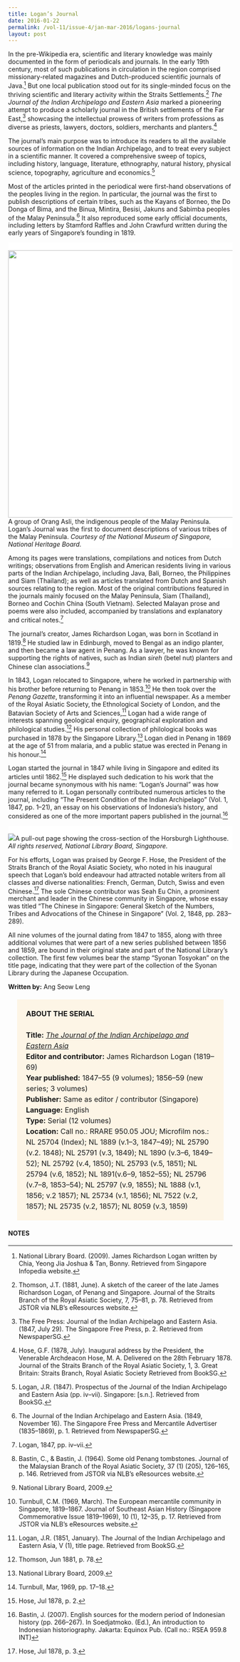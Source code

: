 ```yaml
---
title: Logan’s Journal
date: 2016-01-22
permalink: /vol-11/issue-4/jan-mar-2016/logans-journal
layout: post
---
```

In the pre-Wikipedia era, scientific and literary knowledge was mainly documented in the form of periodicals and journals. In the early 19th century, most of such publications in circulation in the region comprised missionary-related magazines and Dutch-produced scientific journals of Java.[^1] But one local publication stood out for its single-minded focus on the thriving scientific and literary activity within the Straits Settlements.[^2] *The Journal of the Indian Archipelago and Eastern Asia* marked a pioneering attempt to produce a scholarly journal in the British settlements of the Far East,[^3] showcasing the intellectual prowess of writers from professions as diverse as priests, lawyers, doctors, soldiers,  merchants  and planters.[^4]

The journal’s main purpose was to introduce its readers to all the available sources of information on the Indian Archipelago, and to treat every subject in a scientific manner. It covered a comprehensive sweep of topics, including history, language, literature, ethnography, natural history, physical science, topography, agriculture and economics.[^5]

Most of the articles printed in the periodical were first-hand observations of the peoples living in the region. In particular, the journal was the first to publish descriptions of certain tribes, such as the Kayans of Borneo, the Do Donga of Bima, and the Binua, Mintira, Besisi, Jakuns and Sabimba peoples of the Malay Peninsula.[^6] It also reproduced some early official documents, including letters by Stamford Raffles and John Crawfurd written during the early years of Singapore’s founding in 1819.

<div style="background-color: white;"><br><img style="width:600px" src="/images/vol-11-issue-4/logan-journal/01_loganjournal.jpg">A group of Orang Asli, the indigenous people of the Malay Peninsula. Logan’s Journal was the first to document descriptions of various tribes of the Malay Peninsula. <i>Courtesy of the National Museum of Singapore, National Heritage Board.</i></div>

Among its pages were translations, compilations and notices from Dutch writings; observations from English and American residents living in various parts of the Indian Archipelago, including Java, Bali, Borneo, the Philippines and Siam (Thailand); as well as articles translated from Dutch and Spanish sources relating to the region. Most of the original contributions featured in the journals mainly focused on the Malay Peninsula, Siam (Thailand), Borneo and Cochin China (South Vietnam). Selected Malayan prose and poems were also included, accompanied by translations and explanatory and critical notes.[^7]

The journal’s creator, James Richardson Logan, was born in Scotland in 1819.[^8] He studied law in Edinburgh, moved to Bengal as an indigo planter, and then became a law agent in Penang. As a lawyer, he was known for supporting the rights of natives, such as Indian *sireh* (betel nut) planters and Chinese clan associations.[^9]

In 1843, Logan relocated to Singapore, where he worked in partnership with his brother before returning to Penang in 1853.[^10] He then took over the *Penang Gazette*, transforming it into an influential newspaper. As a member of the Royal Asiatic Society, the Ethnological Society of London, and the Batavian Society of  Arts  and Sciences,[^11] Logan had a wide range of interests spanning geological enquiry, geographical exploration  and philological  studies.[^12] His personal collection of philological books was purchased in 1878 by the Singapore Library.[^13] Logan died in Penang in 1869 at the age of 51 from malaria, and a public statue was erected in Penang in his honour.[^14]

Logan started the journal in 1847 while living in Singapore and edited its articles until 1862.[^15] He displayed such dedication to his work that the journal became synonymous with his name: “Logan’s Journal” was how many referred to it. Logan personally contributed numerous articles to the journal, including “The Present Condition of the Indian Archipelago” (Vol. 1, 1847, pp. 1–21), an essay on his observations of Indonesia’s history, and considered as one of the more important papers  published  in the journal.[^16]

<div style="background-color: white;"><br><img src="/images/vol-11-issue-4/logan-journal/02_loganjournal.jpg">A pull-out page showing the cross-section of the Horsburgh Lighthouse. <i>All rights reserved, National Library Board, Singapore.</i></div>

For his efforts, Logan was praised by George F. Hose, the President of the Straits Branch of the Royal Asiatic Society, who noted in his inaugural speech that Logan’s bold endeavour had attracted notable writers from all classes and diverse nationalities: French, German, Dutch, Swiss and even Chinese.[^17] The sole Chinese contributor was Seah Eu Chin, a prominent merchant and leader in the Chinese community in Singapore, whose essay was titled “The Chinese in Singapore: General Sketch of the Numbers, Tribes and Advocations of the Chinese in Singapore” (Vol. 2, 1848, pp. 283–289).

All nine volumes of the journal dating from 1847 to 1855, along with three additional volumes that were part of a new series published between 1856 and 1859, are bound in their original state and part of the National Library’s collection. The first few volumes bear the stamp “Syonan Tosyokan” on the title page, indicating that they were part of the collection of the Syonan Library during the Japanese Occupation.

**Written by:** Ang Seow Leng

<span style="background-colour: #fdf5e6; padding: 20px; margin: 20px; background:#fdf5e6; display:block; font-size:1rem; line-height:1.5rem;"><b>ABOUT THE SERIAL</b>
<br><br>
<b>Title:</b> <i><a href="https://eservice.nlb.gov.sg/item_holding.aspx?bid=5007604">The Journal of the Indian Archipelago and Eastern Asia</a></i>
<br>
<b>Editor and contributor:</b> James Richardson Logan (1819–69)
<br>
<b>Year published:</b> 1847–55 (9 volumes); 1856–59 (new series; 3 volumes)
<br>
<b>Publisher:</b> Same as editor / contributor (Singapore)
<br>
<b>Language:</b> English
<br>
<b>Type:</b> Serial (12 volumes)
<br>
<b>Location:</b> Call no.: RRARE 950.05 JOU; Microfilm nos.: NL 25704 (Index); NL 1889 (v.1–3, 1847–49); NL 25790 (v.2. 1848); NL 25791 (v.3, 1849); NL 1890 (v.3–6, 1849– 52); NL 25792 (v.4, 1850); NL 25793 (v.5, 1851); NL 25794 (v.6, 1852); NL 1891(v.6–9, 1852–55); NL 25796 (v.7–8, 1853–54); NL 25797 (v.9, 1855); NL 1888 (v.1, 1856; v.2 1857); NL 25734 (v.1, 1856); NL 7522 (v.2, 1857); NL 25735 (v.2, 1857); NL 8059 (v.3, 1859)</span>
	
#### **NOTES**

[^1]:National Library Board. (2009). James Richardson Logan written by Chia, Yeong Jia Joshua & Tan, Bonny. Retrieved from Singapore Infopedia website.

[^2]:Thomson, J.T. (1881, June). A sketch of the career of the late James Richardson Logan, of Penang and Singapore. Journal of the Straits Branch of the Royal Asiatic Society, 7, 75–81, p. 78. Retrieved from JSTOR via NLB’s eResources website.

[^3]:The Free Press: Journal of the Indian Archipelago and Eastern Asia. (1847, July 29). The Singapore Free Press, p. 2. Retrieved from NewspaperSG.

[^4]:Hose, G.F. (1878, July). Inaugural address by the President, the Venerable Archdeacon Hose, M. A. Delivered on the 28th February 1878. Journal of the Straits Branch of the Royal Asiatic Society, 1, 3. Great Britain: Straits Branch, Royal Asiatic Society Retrieved from BookSG.

[^5]:Logan, J.R. (1847). Prospectus of the Journal of the Indian Archipelago and Eastern Asia (pp. iv–vii). Singapore: [s.n.]. Retrieved from BookSG.

[^6]:The Journal of the Indian Archipelago and Eastern Asia. (1849, November 16). The Singapore Free Press and Mercantile Advertiser (1835–1869), p. 1. Retrieved from NewspaperSG.

[^7]:Logan, 1847, pp. iv–vii.

[^8]:Bastin, C., & Bastin, J. (1964). Some old Penang tombstones. Journal of the Malaysian Branch of the Royal Asiatic Society, 37 (1) (205), 126–165, p. 146. Retrieved from JSTOR via NLB’s eResources website.

[^9]:National Library Board, 2009.

[^10]:Turnbull, C.M. (1969, March). The European mercantile community in Singapore, 1819–1867. Journal of Southeast Asian History (Singapore Commemorative Issue 1819–1969), 10 (1), 12–35, p. 17. Retrieved from JSTOR via NLB’s eResources website.

[^11]:Logan, J.R. (1851, January). The Journal of the Indian Archipelago and Eastern Asia, V  (1), title page. Retrieved from BookSG.

[^12]:Thomson, Jun 1881, p. 78.

[^13]:National Library Board, 2009.

[^14]:Turnbull, Mar, 1969, pp. 17–18.

[^15]:Hose, Jul 1878, p. 2.

[^16]:Bastin, J. (2007). English sources for the modern period of Indonesian history (pp. 266–267). In Soedjatmoko. (Ed.), An introduction to Indonesian historiography. Jakarta: Equinox Pub. (Call no.: RSEA 959.8 INT)

[^17]:Hose, Jul 1878, p. 3.